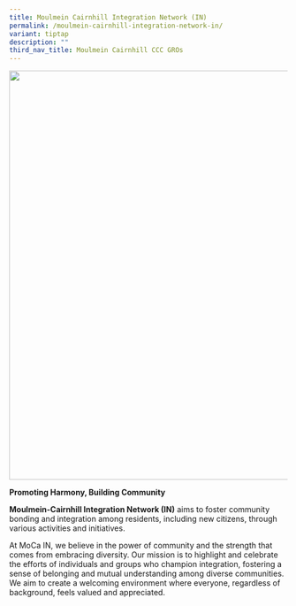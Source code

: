 ```yaml
---
title: Moulmein Cairnhill Integration Network (IN)
permalink: /moulmein-cairnhill-integration-network-in/
variant: tiptap
description: ""
third_nav_title: Moulmein Cairnhill CCC GROs
---
```

<div class="isomer-image-wrapper">
<img style="width: 740px; color: rgb(0, 0, 0); font-family: system-ui, -apple-system, &quot;system-ui&quot;, &quot;Segoe UI&quot;, Roboto, Oxygen, Ubuntu, Cantarell, &quot;Open Sans&quot;, &quot;Helvetica Neue&quot;, sans-serif; font-size: medium; font-style: normal; font-variant-ligatures: normal; font-variant-caps: normal; font-weight: 400; letter-spacing: normal; orphans: 2; text-align: start; text-indent: 0px; text-transform: none; widows: 2; word-spacing: 0px; -webkit-text-stroke-width: 0px; white-space: normal; text-decoration-thickness: initial; text-decoration-style: initial; text-decoration-color: initial;" height="auto" width="100%" src="https://moca.sgp1.cdn.digitaloceanspaces.com/Our%20Communities/64f70decc656a12b0668278a_25%2520%2526%252026%2520July%25202022(3).webp">
</div>
<p><strong>Promoting Harmony, Building Community</strong>
</p>
<p><strong>Moulmein-Cairnhill Integration Network (IN)</strong> aims to foster
community bonding and integration among residents, including new citizens,
through various activities and initiatives.</p>
<p>At MoCa IN, we believe in the power of community and the strength that
comes from embracing diversity. Our mission is to highlight and celebrate
the efforts of individuals and groups who champion integration, fostering
a sense of belonging and mutual understanding among diverse communities.
We aim to create a welcoming environment where everyone, regardless of
background, feels valued and appreciated.</p>